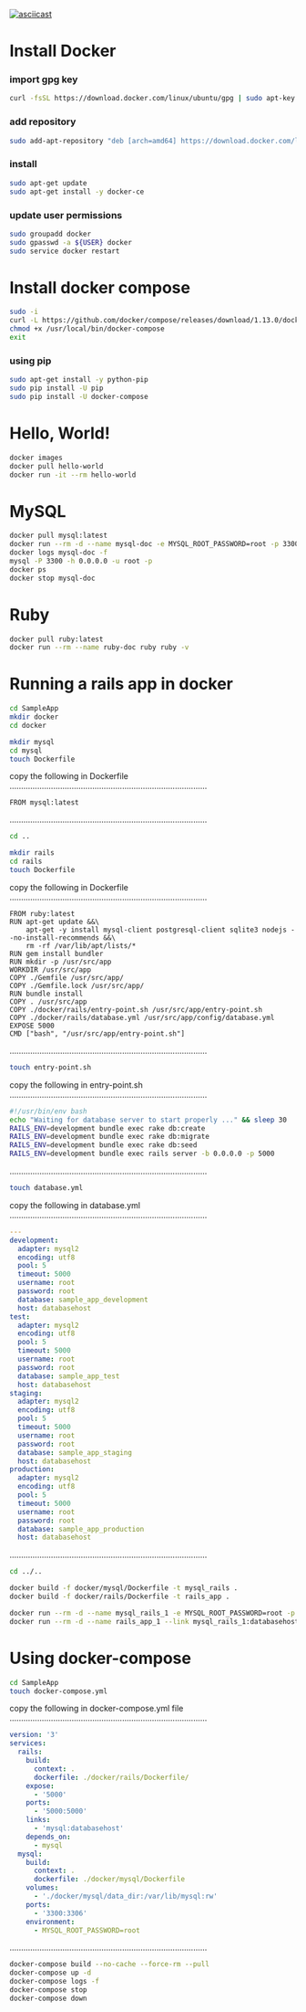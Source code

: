 [![asciicast](https://asciinema.org/a/121541.png)](https://asciinema.org/a/121541)

# Install Docker

### import gpg key
```bash
curl -fsSL https://download.docker.com/linux/ubuntu/gpg | sudo apt-key add -
```

### add repository
```bash
sudo add-apt-repository "deb [arch=amd64] https://download.docker.com/linux/ubuntu $(lsb_release -cs) stable"
```

### install
```bash
sudo apt-get update
sudo apt-get install -y docker-ce
```

### update user permissions
```bash
sudo groupadd docker
sudo gpasswd -a ${USER} docker
sudo service docker restart
```

# Install docker compose
```bash
sudo -i
curl -L https://github.com/docker/compose/releases/download/1.13.0/docker-compose-`uname -s`-`uname -m` > /usr/local/bin/docker-compose
chmod +x /usr/local/bin/docker-compose
exit
```

### using pip
```bash
sudo apt-get install -y python-pip
sudo pip install -U pip
sudo pip install -U docker-compose
```

# Hello, World!
```bash
docker images
docker pull hello-world
docker run -it --rm hello-world
```

# MySQL
```bash
docker pull mysql:latest
docker run --rm -d --name mysql-doc -e MYSQL_ROOT_PASSWORD=root -p 3300:3306 mysql
docker logs mysql-doc -f
mysql -P 3300 -h 0.0.0.0 -u root -p
docker ps
docker stop mysql-doc
```
# Ruby
```bash
docker pull ruby:latest
docker run --rm --name ruby-doc ruby ruby -v
```

# Running a rails app in docker
```bash
cd SampleApp
mkdir docker
cd docker

mkdir mysql
cd mysql
touch Dockerfile
```
copy the following in Dockerfile
......................................................................................
```
FROM mysql:latest
```
......................................................................................
```bash
cd ..

mkdir rails
cd rails
touch Dockerfile
```
copy the following in Dockerfile
......................................................................................
```
FROM ruby:latest
RUN apt-get update &&\
    apt-get -y install mysql-client postgresql-client sqlite3 nodejs --no-install-recommends &&\
    rm -rf /var/lib/apt/lists/*
RUN gem install bundler
RUN mkdir -p /usr/src/app
WORKDIR /usr/src/app
COPY ./Gemfile /usr/src/app/
COPY ./Gemfile.lock /usr/src/app/
RUN bundle install
COPY . /usr/src/app
COPY ./docker/rails/entry-point.sh /usr/src/app/entry-point.sh
COPY ./docker/rails/database.yml /usr/src/app/config/database.yml
EXPOSE 5000
CMD ["bash", "/usr/src/app/entry-point.sh"]
```
......................................................................................
```bash
touch entry-point.sh
```
copy the following in entry-point.sh
......................................................................................
```bash
#!/usr/bin/env bash
echo "Waiting for database server to start properly ..." && sleep 30
RAILS_ENV=development bundle exec rake db:create
RAILS_ENV=development bundle exec rake db:migrate
RAILS_ENV=development bundle exec rake db:seed
RAILS_ENV=development bundle exec rails server -b 0.0.0.0 -p 5000
```
......................................................................................
```bash
touch database.yml
```
copy the following in database.yml
......................................................................................
```yaml
---
development:
  adapter: mysql2
  encoding: utf8
  pool: 5
  timeout: 5000
  username: root
  password: root
  database: sample_app_development
  host: databasehost
test:
  adapter: mysql2
  encoding: utf8
  pool: 5
  timeout: 5000
  username: root
  password: root
  database: sample_app_test
  host: databasehost
staging:
  adapter: mysql2
  encoding: utf8
  pool: 5
  timeout: 5000
  username: root
  password: root
  database: sample_app_staging
  host: databasehost
production:
  adapter: mysql2
  encoding: utf8
  pool: 5
  timeout: 5000
  username: root
  password: root
  database: sample_app_production
  host: databasehost
```
......................................................................................
```bash
cd ../..

docker build -f docker/mysql/Dockerfile -t mysql_rails .
docker build -f docker/rails/Dockerfile -t rails_app .

docker run --rm -d --name mysql_rails_1 -e MYSQL_ROOT_PASSWORD=root -p 3300:3306 mysql_rails
docker run --rm -d --name rails_app_1 --link mysql_rails_1:databasehost -p 5000:5000 rails_app
```

# Using docker-compose
```bash
cd SampleApp
touch docker-compose.yml
```
copy the following in docker-compose.yml file
......................................................................................
```yaml
version: '3'
services:
  rails:
    build:
      context: .
      dockerfile: ./docker/rails/Dockerfile/
    expose:
      - '5000'
    ports:
      - '5000:5000'
    links:
      - 'mysql:databasehost'
    depends_on:
      - mysql
  mysql:
    build:
      context: .
      dockerfile: ./docker/mysql/Dockerfile
    volumes:
      - './docker/mysql/data_dir:/var/lib/mysql:rw'
    ports:
      - '3300:3306'
    environment:
      - MYSQL_ROOT_PASSWORD=root
```
......................................................................................
```bash
docker-compose build --no-cache --force-rm --pull
docker-compose up -d
docker-compose logs -f
docker-compose stop
docker-compose down
```

